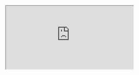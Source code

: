 <iframe height=200 width=400 src="https://script.google.com/macros/s/AKfycbzj0x8JY2l7JQfZ0RSgI04hPP0rJWNpDagyy2F5x-fWkreo3yw/exec/quiz2"></iframe>

